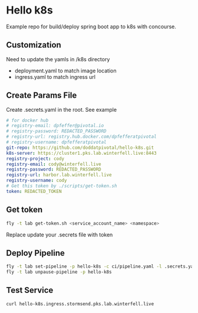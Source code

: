 # Hello k8s

Example repo for build/deploy spring boot app to k8s with concourse.

## Customization

Need to update the yamls in /k8s directory

- deployment.yaml to match image location
- ingress.yaml to match ingress url

## Create Params File

Create .secrets.yaml in the root.  See example

```yaml
# for docker hub
# registry-email: dpfeffer@pivotal.io
# registry-password: REDACTED_PASSWORD
# registry-url: registry.hub.docker.com/dpfefferatpivotal
# registry-username: dpfefferatpivotal
git-repo: https://github.com/doddatpivotal/hello-k8s.git
k8s-server: https://cluster1.pks.lab.winterfell.live:8443
registry-project: cody
registry-email: cody@winterfell.live
registry-password: REDACTED_PASSWORD
registry-url: harbor.lab.winterfell.live
registry-username: cody
# Get this token by ./scripts/get-token.sh
token: REDACTED_TOKEN
```

## Get token

```bash
fly -t lab get-token.sh <service_account_name> <namespace>
```

Replace update your .secrets file with token

## Deploy Pipeline

```bash
fly -t lab set-pipeline -p hello-k8s -c ci/pipeline.yaml -l .secrets.yaml -n
fly -t lab unpause-pipeline -p hello-k8s
```

## Test Service

```bash
curl hello-k8s.ingress.stormsend.pks.lab.winterfell.live
```
